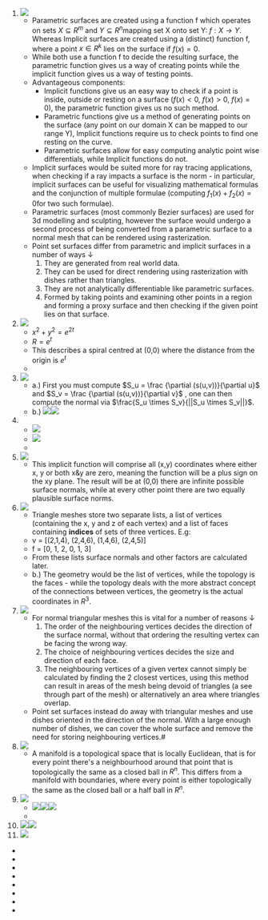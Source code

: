 1. ![](local:///home/mali/remnote/remnote-614c8a3b6997e6001643dfce/files/gTK4JW5ryukfyXXqdHoX4VyrjOWKeMBIZR0MErPyy_mHWLsDjfYI4zrgxLoRfwEXncPqwwfL72zuQswpGmhrs_N-qTprQFaoxHUWpdUPJ19TiARF_nwV6yK5JSa4Afkv.png) 
    - Parametric surfaces are created using a function f which operates on sets $X \subseteq R^m$ and $Y \subseteq R^n$mapping set X onto set Y: $f : X \rightarrow Y$. Whereas Implicit surfaces are created using a (distinct) function f, where a point $x \in R^k$ lies on the surface if $f(x)=0$. 
    - While both use a function f to decide the resulting surface, the parametric function gives us a way of creating points while the implicit function gives us a way of testing points.
    - Advantageous components:
        - Implicit functions give us an easy way to check if a point is inside, outside or resting on a surface ($f(x) < 0$, $f(x) > 0$, $f(x)=0$), the parametric function gives us no such method.
        - Parametric functions give us a method of generating points on the surface (any point on our domain X can be mapped to our range Y), Implicit functions require us to check points to find one resting on the curve.
        - Parametric surfaces allow for easy computing analytic point wise differentials, while Implicit functions do not.
    - Implicit surfaces would be suited more for ray tracing applications, when checking if a ray impacts a surface is the norm - in particular, implicit surfaces can be useful for visualizing mathematical formulas and the conjunction of multiple formulae (computing $f_1(x) + f_2(x)=0$for two such formulae).
    - Parametric surfaces (most commonly Bezier surfaces) are used for 3d modelling and sculpting, however the surface would undergo a second process of being converted from a parametric surface to a normal mesh that can be rendered using rasterization.
    - Point set surfaces differ from parametric and implicit surfaces in a number of ways ↓ 
        1. They are generated from real world data.
        2. They can be used for direct rendering using rasterization with dishes rather than triangles.
        3. They are not analytically differentiable like parametric surfaces.
        4. Formed by taking points and examining other points in a region and forming a proxy surface and then checking if the given point lies on that surface.
2. ![](local:///home/mali/remnote/remnote-614c8a3b6997e6001643dfce/files/7GDDM58Km_D6S_B7eTNJRuJuvQZ2lcJOW9WMCy-vyKsvkWTCPlVnMA6ULHFbsRn96NOYlogLBgaD02NrPdWYGVujgdOh2Tqld1J27kRYT0EL28IH24B7GaUblTqK91q-.png) 
    - $x^2+y^2=e^{2t}$
    - $R = e^t$
    - This describes a spiral centred at (0,0) where the distance from the origin is $e^t$
    - 
3. ![](local:///home/mali/remnote/remnote-614c8a3b6997e6001643dfce/files/ZmkyinQzH326IJwFAzKQAtsa4DjUaZkSKgdGN2ILCYoWxNMSz5LfKPKDRhxI_gCOzrpjNX9XzgBFrSJiE0U-q9q4g_AeCGpt8esliS1FG8NREOTPRZmrnrXCzhnFudMq.png) 
    - a.) First you must compute $S_u = \frac {\partial (s(u,v))}{\partial u}$ and $S_v = \frac {\partial (s(u,v))}{\partial v}$ , one can then compute the normal via $\frac{S_u \times S_v}{||S_u \times S_v||}$.
    - b.) ![](local:///home/mali/remnote/remnote-614c8a3b6997e6001643dfce/files/jWzZl4lN7321QOkwuLl-rQjLyrCTQHHloFpCA7i31xJ_aiViYTlSBWgQyh430XaZCzVQv66zT4atPR-jzFKdo7K03icYTVX3q89WQ2nMKXqS7V0XdJ91BT71WGRyLY7v.png)![](local:///home/mali/remnote/remnote-614c8a3b6997e6001643dfce/files/VRgybaadKrIWnFcRLL4KuG_nZMVq3eWkG6IL2aQutOuyYrgkyEvqiFJU3oT9xTxH0x2R38Xxel-F-ld7kyFgLW0TZZU2xa_AmUc8RwNGFJxE3sQEZETk4hW9PkO_sv3H.png) 
4. 
    - ![](local:///home/mali/remnote/remnote-614c8a3b6997e6001643dfce/files/8UIPYfQEqMSbTmQI5-FBIbJ3mtNHi6yluVkNxBaGrWKOV4ToxB-e_ludB-kOIn7TCdZatDLxcfuDn0nKUG8cba9JGVYW53vTW4zqYDOWv0gesXcwuPRq0u60MoGIUHuf.png) 
    - ![](local:///home/mali/remnote/remnote-614c8a3b6997e6001643dfce/files/4sG-KtYTLnDXew39MLnWTljXM61KRrHhOyT_C5lSh3n9Md2ceefb3bBHHYowjiMzHZBdc5k3UTxMvcUreaIc7IonOk7PBVFy3yzNxMWlExbjp4LdhqwUbhPb4S7n5a8i.png) 
    - 
5. ![](local:///home/mali/remnote/remnote-614c8a3b6997e6001643dfce/files/XOvvZeCJvrhpTcf7nXIMF8k55A6mrKyG3U296WFcv6gSIkPOHkH2Rc602pUZH_Whj4Lj79-n9FjqHOAxdkqtHkHJVl9ZxW8L5qDGP6d1HBFnar1KZ11BscqFF1tl2WdS.png) 
    - This implicit function will comprise all (x,y) coordinates where either x, y or both x&y are zero, meaning the function will be a plus sign on the xy plane. The result will be at (0,0) there are infinite possible surface normals, while at every other point there are two equally plausible surface norms.
6. ![](local:///home/mali/remnote/remnote-614c8a3b6997e6001643dfce/files/_Avg0u7PgJxITQwfaoK-ZxNT52GGyof6YJk5QVE2BQfM5c-Yblz20LZ2GAdY4Ataq4mGQTFU-a_MaFFfvf9iVgHvOmqToxKhKC7QR_ayMi_JHBQoteu2v9_IpU64ziYx.png) 
    - Triangle meshes store two separate lists, a list of vertices (containing the x, y and z of each vertex) and a list of faces containing **indices** of sets of three vertices. E.g:
    - v = [(2,1,4), (2,4,6), (1,4,6), (2,4,5)]
    - f = [0, 1, 2, 0, 1, 3]
    - From these lists surface normals and other factors are calculated later.
    - b.) The geometry would be the list of vertices, while the topology is the faces - while the topology deals with the more abstract concept of the connections between vertices, the geometry is the actual coordinates in $R^3$.
7. ![](local:///home/mali/remnote/remnote-614c8a3b6997e6001643dfce/files/5b-NrE_NjGIA3t1Pie8OKt4e2vKrQb0aGEiVYC18feWaJh1s4lBqocECCpVNjNl_kwKR7TgVZvI4ohGBSyx6JDtNIiWWCQAL3keyYAyPjwOiSm0iBdf--8-p2QTxT7wV.png) 
    - For normal triangular meshes this is vital for a number of reasons ↓ 
        1. The order of the neighbouring vertices decides the direction of the surface normal, without that ordering the resulting vertex can be facing the wrong way.
        2. The choice of neighbouring vertices decides the size and direction of each face.
        3. The neighbouring vertices of a given vertex cannot simply be calculated by finding the 2 closest vertices, using this method can result in areas of the mesh being devoid of triangles (a see through part of the mesh) or alternatively an area where triangles overlap. 
    - Point set surfaces instead do away with triangular meshes and use dishes oriented in the direction of the normal. With a large enough number of dishes, we can cover the whole surface and remove the need for storing neighbouring vertices.#
8. ![](local:///home/mali/remnote/remnote-614c8a3b6997e6001643dfce/files/-VeCFokgTj5THyvZ9IIAPBfs_rDbc2vueDR3P-iZKsbBo85CCQRpSbltC7kceuyif3ffjF3SdUKohuqzmg2NaaFNWw6MMhX426EWBs3ckHEEeNzNbU5r5Wk_zIcKXFe7.png)  
    - A manifold is a topological space that is locally Euclidean, that is for every point there's a neighbourhood around that point that is topologically the same as a closed ball in $R^n$. This differs from a manifold with boundaries, where every point is either topologically the same as the closed ball or a half ball in $R^n$.
9. ![](local:///home/mali/remnote/remnote-614c8a3b6997e6001643dfce/files/PEM-naJb74Gs19Jh3tbbGf2pnLbzQiIt9rIYBLAV4Bm8XlmA5QrjfRs-XJIO8331tIU_0KcwatDz0JKNb5bsf_SFNwup9jx5DvQMkV1MxrUlo281wdNat3crFfkZt3pL.png) 
    - ![](local:///home/mali/remnote/remnote-614c8a3b6997e6001643dfce/files/nbpdkz3g0QTGfwXYz_2uyTwCzjPTci0hfo3j38PyEvqyPA088yUhPZ5S8DYrtRSILq_vxGpcjNg3QkMwnv9-36llrfMzauxSAe6suBcpPtRlTBnX8wVFVC2XpyvvoG00.png)![](local:///home/mali/remnote/remnote-614c8a3b6997e6001643dfce/files/owCO8hXdTgMd1Uu6nRgpsMYjlfdPbQauA2SNjhsFi1qT1KChWZiOPWQ2wc5lGVQVMQfdRKSeiCi2lVIamb2ajAhP8GWy0CXh2qxqp4VqS5VpasWB9bJvmHrx62VmNRU4.png)![](local:///home/mali/remnote/remnote-614c8a3b6997e6001643dfce/files/HWlUsLlt6unQe7NVpUwo4q0Gc5-_adujByQFIgxpjRBtUIkqtYtoSZD4PsLTo83IXYPrZJz6VV1TXFel9HN352HXyVBeMcMXFmX7ZLz2DNAjQHozIymb-KxK7D4UyiOL.png) 
    - 
10. ![](local:///home/mali/remnote/remnote-614c8a3b6997e6001643dfce/files/uIcH7WGA54QIVhJ0azN-JgKybCDazS3nb53Q8fSnOopK2AxZLIDjzNsZ8VpCt9qxZ7HhT50ZzvhMiKJ2Q7rWt_E34F9u_1Rrt8J9_pg8SHGHp-QrlBvN1sC46gpxcP5G.png)![](local:///home/mali/remnote/remnote-614c8a3b6997e6001643dfce/files/_MYCKA-U6uo18yOOH0vg0MJCh-VbzUD6JEaBhkdeMkUAuIFH7rWS059UxTsrSIjNBY3opRO67MSX7fzCVwzptVrt_8P5eDMYc_Bqa4NNvjThGIKDg6RhF692uBzCV3iV.png) 
11. ![](local:///home/mali/remnote/remnote-614c8a3b6997e6001643dfce/files/XXtkOh1iTv2VMWTab58JYFEVXFb0HN5cExyDfPZfweVMW7f-nE2JzM6UBNkxSJXBkftd9ZKZl27snfG1dDvMMdfygheG4SRalotI6yU5B46hgRzMJAUQGI6Geyy3yzsi.png) 
- 
- 
- 
- 
- 
- 
- 
- 
